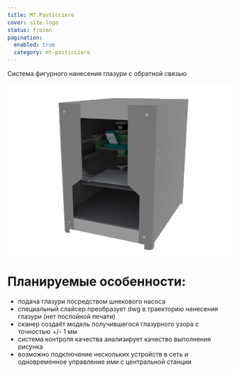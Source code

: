 ```yaml
---
title: MT.Pasticciere
cover: site.logo
status: frozen
pagination:
  enabled: true
  category: mt-pasticciere
---
```


Cистема фигурного нанесения глазури с обратной связью

![Общий вид MT.Pasticciere](paseka.png)

# Планируемые особенности:
- подача глазури посредством шнекового насоса
- специальный слайсер преобразует dwg в траекторию нанесения глазури (нет послойной печати)
- сканер создаёт модель получившегося глазурного узора с точностью +/- 1 мм
- система контроля качества анализирует качество выполнения рисунка
- возможно подключение нескольких устройств в сеть и одновременное управление ими с центральной станции

